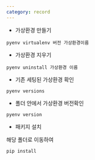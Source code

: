 ```yaml
---
category: record
---
```

* 가상환경 만들기

```
pyenv virtualenv 버전 가상환경이름
```

* 가상환경 지우기

```
pyenv uninstall 가상환경 이름
```

* 기존 세팅된 가상환경 확인

```
pyenv versions
```

* 폴더 안에서 가상환경 버전확인
```
pyenv version
```


* 패키지 설치

해당 폴더로 이동하여
```
pip install
```
